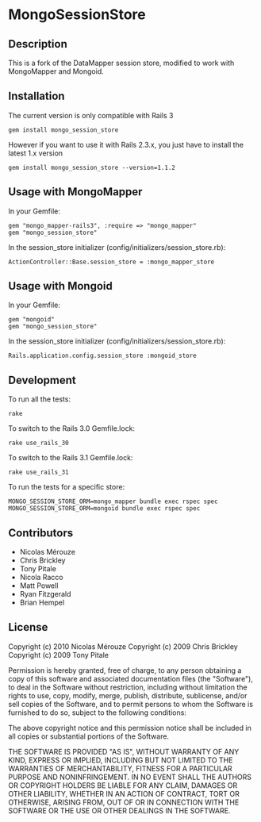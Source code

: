 # MongoSessionStore

## Description

This is a fork of the DataMapper session store, modified to work with MongoMapper and Mongoid.

## Installation

The current version is only compatible with Rails 3

    gem install mongo_session_store

However if you want to use it with Rails 2.3.x, you just have to install the latest 1.x version

    gem install mongo_session_store --version=1.1.2

## Usage with MongoMapper

In your Gemfile:

    gem "mongo_mapper-rails3", :require => "mongo_mapper"
    gem "mongo_session_store"

In the session_store initializer (config/initializers/session_store.rb):

    ActionController::Base.session_store = :mongo_mapper_store

## Usage with Mongoid

In your Gemfile:

    gem "mongoid"
    gem "mongo_session_store"

In the session_store initializer (config/initializers/session_store.rb):

    Rails.application.config.session_store :mongoid_store    

## Development

To run all the tests:

    rake

To switch to the Rails 3.0 Gemfile.lock:

    rake use_rails_30

To switch to the Rails 3.1 Gemfile.lock:

    rake use_rails_31

To run the tests for a specific store:

    MONGO_SESSION_STORE_ORM=mongo_mapper bundle exec rspec spec
    MONGO_SESSION_STORE_ORM=mongoid bundle exec rspec spec    

## Contributors

* Nicolas Mérouze
* Chris Brickley
* Tony Pitale
* Nicola Racco
* Matt Powell
* Ryan Fitzgerald
* Brian Hempel

## License

Copyright (c) 2010 Nicolas Mérouze
Copyright (c) 2009 Chris Brickley
Copyright (c) 2009 Tony Pitale

Permission is hereby granted, free of charge, to any person
obtaining a copy of this software and associated documentation
files (the "Software"), to deal in the Software without
restriction, including without limitation the rights to use,
copy, modify, merge, publish, distribute, sublicense, and/or sell
copies of the Software, and to permit persons to whom the
Software is furnished to do so, subject to the following
conditions:

The above copyright notice and this permission notice shall be
included in all copies or substantial portions of the Software.

THE SOFTWARE IS PROVIDED "AS IS", WITHOUT WARRANTY OF ANY KIND,
EXPRESS OR IMPLIED, INCLUDING BUT NOT LIMITED TO THE WARRANTIES
OF MERCHANTABILITY, FITNESS FOR A PARTICULAR PURPOSE AND
NONINFRINGEMENT. IN NO EVENT SHALL THE AUTHORS OR COPYRIGHT
HOLDERS BE LIABLE FOR ANY CLAIM, DAMAGES OR OTHER LIABILITY,
WHETHER IN AN ACTION OF CONTRACT, TORT OR OTHERWISE, ARISING
FROM, OUT OF OR IN CONNECTION WITH THE SOFTWARE OR THE USE OR
OTHER DEALINGS IN THE SOFTWARE.

